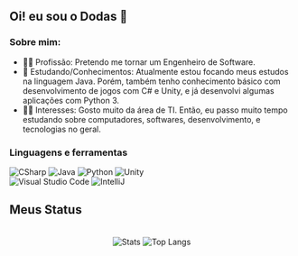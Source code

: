 ## Oi! eu sou o Dodas 👋
### Sobre mim:
- 👨‍🎓 Profissão: Pretendo me tornar um Engenheiro de Software.
- 📝 Estudando/Conhecimentos: Atualmente estou focando meus estudos na linguagem Java. Porém, também tenho conhecimento básico com desenvolvimento de jogos com C# e Unity, e já desenvolvi algumas aplicações com Python 3.
- 💁‍♂️ Interesses: Gosto muito da área de TI. Então, eu passo muito tempo estudando sobre computadores, softwares, desenvolvimento, e tecnologias no geral.

<h3>Linguagens e ferramentas</h3>
<div>
<img alt="CSharp" src="https://img.shields.io/badge/C%23-239120?style=for-the-badge&logo=c-sharp&logoColor=white"/>
<img alt="Java" src="https://img.shields.io/badge/Java-ED8B00?style=for-the-badge&logo=openjdk&logoColor=white"/>
<img alt="Python" src="https://img.shields.io/badge/Python-3776AB?style=for-the-badge&logo=python&logoColor=white"/>
<img alt="Unity" src="https://img.shields.io/badge/Unity-100000?style=for-the-badge&logo=unity&logoColor=white"/><br/>
<img alt="Visual Studio Code" src="https://img.shields.io/badge/Visual_Studio_Code-0078D4?style=for-the-badge&logo=visual%20studio%20code&logoColor=white"/>
<img alt="IntelliJ" src="https://img.shields.io/badge/IntelliJ_IDEA-000000.svg?style=for-the-badge&logo=intellij-idea&logoColor=white"/>
</div>

<h2 align="left">Meus Status</h2>
<div align="center"><br/>
<img align="center" alt="Stats" src="https://github-readme-stats.vercel.app/api?username=PedRo-HenRique-14&show_icons=true&theme=dark"/>
<img align="center" alt="Top Langs" src="https://github-readme-stats.vercel.app/api/top-langs/?username=PedRo-HenRique-14&hide_progress=false&layout=compact&theme=dark"/>
</div>
